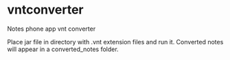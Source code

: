 # vntconverter
Notes phone app vnt converter

Place jar file in directory with .vnt extension files and run it.
Converted notes will appear in a converted_notes folder.
